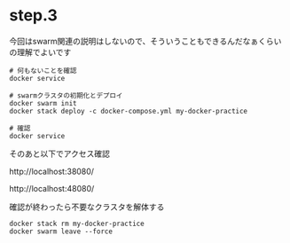 # step.3

今回はswarm関連の説明はしないので、そういうこともできるんだなぁくらいの理解でよいです

    # 何もないことを確認
    docker service

    # swarmクラスタの初期化とデプロイ
    docker swarm init
    docker stack deploy -c docker-compose.yml my-docker-practice
    
    # 確認
    docker service

そのあと以下でアクセス確認

http://localhost:38080/

http://localhost:48080/

確認が終わったら不要なクラスタを解体する

    docker stack rm my-docker-practice
    docker swarm leave --force